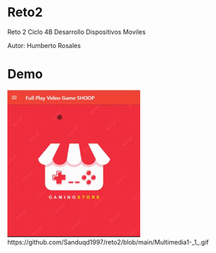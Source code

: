 # Reto2
Reto 2 Ciclo 4B Desarrollo Dispositivos Moviles

Autor: Humberto Rosales

# Demo
<img src="https://github.com/Sanduqd1997/reto2/blob/main/Multimedia1-_1_.gif" width="300">
https://github.com/Sanduqd1997/reto2/blob/main/Multimedia1-_1_.gif
